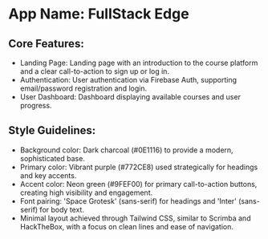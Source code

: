 # **App Name**: FullStack Edge

## Core Features:

- Landing Page: Landing page with an introduction to the course platform and a clear call-to-action to sign up or log in.
- Authentication: User authentication via Firebase Auth, supporting email/password registration and login.
- User Dashboard: Dashboard displaying available courses and user progress.

## Style Guidelines:

- Background color: Dark charcoal (#0E1116) to provide a modern, sophisticated base.
- Primary color: Vibrant purple (#772CE8) used strategically for headings and key accents.
- Accent color: Neon green (#9FEF00) for primary call-to-action buttons, creating high visibility and engagement.
- Font pairing: 'Space Grotesk' (sans-serif) for headings and 'Inter' (sans-serif) for body text.
- Minimal layout achieved through Tailwind CSS, similar to Scrimba and HackTheBox, with a focus on clean lines and ease of navigation.